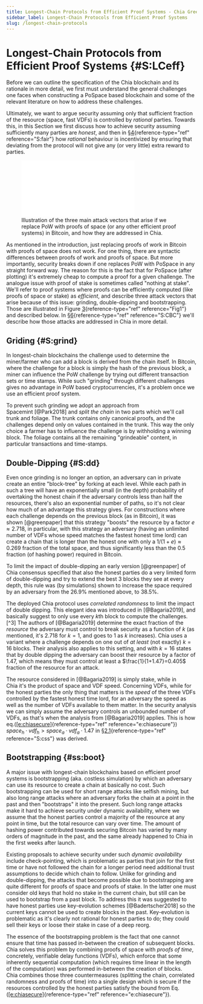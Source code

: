 ```yaml
---
title: Longest-Chain Protocols from Efficient Proof Systems - Chia Green Paper
sidebar_label: Longest-Chain Protocols from Efficient Proof Systems
slug: /longest-chain-protocols
---
```



# Longest-Chain Protocols from Efficient Proof Systems {#S:LCeff}

Before we can outline the specification of the Chia blockchain and its rationale in more detail, we first must understand the general challenges one faces when constructing a PoSpace based blockchain and some of the relevant literature on how to address these challenges.

Ultimately, we want to argue security assuming only that sufficient fraction of the resource (space, fast VDFs) is controlled by *rational* parties. Towards this, in this Section we first discuss how to achieve security assuming sufficiently many parties are *honest*, and then in §[4](#S:fair){reference-type="ref" reference="S:fair"} how *rational* behaviour is incentivized by ensuring that deviating from the protocol will not give any (or very little) extra reward to parties.

<figure id="Fig1">
<div class="center">
<embed src="./images/3Issues.pdf" />
</div>
<figcaption><span id="Fig1" label="Fig1"></span>Illustration of the three main attack vectors that arise if we replace PoW with proofs of space (or any other efficient proof systems) in Bitcoin, and how they are addressed in Chia. </figcaption>
</figure>

As mentioned in the introduction, just replacing proofs of work in Bitcoin with proofs of space does not work. For one thing, there are syntactic differences between proofs of work and proofs of space. But more importantly, security breaks down if one replaces PoW with PoSpace in any straight forward way. The reason for this is the fact that for PoSpace (after plotting) it's extremely cheap to compute a proof for a given challenge. The analogue issue with proof of stake is sometimes called "nothing at stake\". We'll refer to proof systems where proofs can be efficiently computed (like proofs of space or stake) as *efficient*, and describe three attack vectors that arise because of this issue: grinding, double-dipping and bootstrapping. Those are illustrated in Figure [3](#Fig1){reference-type="ref" reference="Fig1"} and described below. In §[6](#S:CBC){reference-type="ref" reference="S:CBC"} we'll describe how those attacks are addressed in Chia in more detail.

## Griding {#S:grind}

In longest-chain blockchains the challenge used to determine the miner/farmer who can add a block is derived from the chain itself. In Bitcoin, where the challenge for a block is simply the hash of the previous block, a miner can influence the PoW challenge by trying out different transaction sets or time stamps. While such "grinding" through different challenges gives no advantage in PoW based cryptocurrencies, it's a problem once we use an efficient proof system.

To prevent such grinding we adopt an approach from Spacemint [@Park2018] and *split the chain* in two parts which we'll call trunk and foliage. The trunk contains only canonical proofs, and the challenges depend only on values contained in the trunk. This way the only choice a farmer has to influence the challenge is by withholding a winning block. The foliage contains all the remaining "grindeable" content, in particular transactions and time-stamps.

## Double-Dipping {#S:dd}

Even once grinding is no longer an option, an adversary can in private create an entire "block-tree" by forking at each level. While each path in such a tree will have an exponentially small (in the depth) probability of overtaking the honest chain if the adversary controls less than half the resources, there's also an exponential number of paths, so it's not clear how much of an advantage this strategy gives. For constructions where each challenge depends on the previous block (as in Bitcoin), it was shown [@greenpaper] that this strategy "boosts" the resource by a factor $e\approx 2.718$, in particular, with this strategy an adversary (having an unlimited number of VDFs whose speed matches the fastest honest time lord) can create a chain that is longer than the honest one with only a $1/(1+e)\approx 0.269$ fraction of the total space, and thus significantly less than the $0.5$ fraction (of hashing power) required in Bitcoin.

To limit the impact of double-dipping an early version [@greenpaper] of Chia consensus specified that also the honest parties do a very limited form of double-dipping and try to extend the best $3$ blocks they see at every depth, this rule was (by simulations) shown to increase the space required by an adversary from the $26.9\%$ mentioned above, to $38.5\%$.

The deployed Chia protocol uses *correlated randomness* to limit the impact of double dipping. This elegant idea was introduced in [@Bagaria2019], and basically suggest to only use every $k$th block to compute the challenges.[^3] The authors of [@Bagaria2019] determine the exact fraction of the *resource* the adversary must control to break security as a function of $k$ (as mentioned, it's $2.718$ for $k=1$, and goes to $1$ as $k$ increases). Chia uses a variant where a challenge depends on one out of *at least* (not exactly) $k=16$ blocks. Their analysis also applies to this setting, and with $k=16$ states that by double dipping the adversary can boost their resource by a factor of $1.47$, which means they must control at least a $\frac{1}{1+1.47}=0.405$ fraction of the resource for an attack.

The resource considered in [@Bagaria2019] is simply stake, while in Chia it's the product of space and VDF speed. Concerning VDFs, while for the honest parties the only thing that matters is the *speed* of the three VDFs controlled by the fastest honest time lord, for an adversary the speed as well as the number of VDFs available to them matter. In the security analysis we can simply assume the adversary controls an unbounded number of VDFs, as that's when the analysis from [@Bagaria2019] applies. This is how eq.([\[e:chiasecure\]](#e:chiasecure){reference-type="ref" reference="e:chiasecure"}) $space_h\cdot vdf_h > space_a \cdot vdf_a \cdot 1.47$ in §[2.1](#S:css){reference-type="ref" reference="S:css"} was derived.

## Bootstrapping {#ss:boot}

A major issue with longest-chain blockchains based on efficient proof systems is bootstrapping (aka. costless simulation) by which an adversary can use its resource to create a chain at basically no cost. Such bootstrapping can be used for short range attacks like selfish mining, but also long range attacks where an adversary forks the chain at a point in the past and then "bootstraps" it into the present. Such long range attacks make it hard to achieve security under dynamic availability, where we assume that the honest parties control a majority of the resource at any point in time, but the total resource can vary over time. The amount of hashing power contributed towards securing Bitcoin has varied by many orders of magnitude in the past, and the same already happened to Chia in the first weeks after launch.

Existing proposals to achieve security under such *dynamic availability* include check-pointing, which is problematic as parties that join for the first time or have not followed the chain for a longer period need additional trust assumptions to decide which chain to follow. Unlike for grinding and double-dipping, the attacks that become possible due to bootstrapping are quite different for proofs of space and proofs of stake. In the latter one must consider old keys that hold no stake in the current chain, but still can be used to bootstrap from a past block. To address this it was suggested to have honest parties use key-evolution schemes [@Badertscher2018] so the current keys cannot be used to create blocks in the past. Key-evolution is problematic as it's clearly not rational for honest parties to do; they could sell their keys or loose their stake in case of a deep reorg.

The essence of the bootstrapping problem is the fact that one cannot ensure that time has passed in-between the creation of subsequent blocks. Chia solves this problem by combining proofs of space with *proofs of time*, concretely, verifiable delay functions (VDFs), which enforce that some inherently sequential computation (which requires time linear in the length of the computation) was performed in-between the creation of blocks. Chia combines those three countermeasures (splitting the chain, correlated randomness and proofs of time) into a single design which is secure if the resources controlled by the honest parties satisfy the bound from Eq.([\[e:chiasecure\]](#e:chiasecure){reference-type="ref" reference="e:chiasecure"}).

